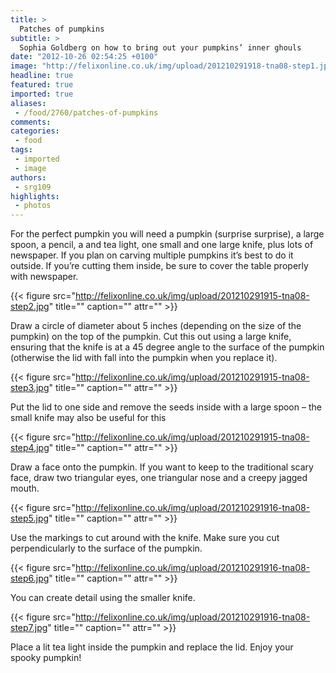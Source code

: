 ```yaml
---
title: >
  Patches of pumpkins
subtitle: >
  Sophia Goldberg on how to bring out your pumpkins’ inner ghouls
date: "2012-10-26 02:54:25 +0100"
image: "http://felixonline.co.uk/img/upload/201210291918-tna08-step1.jpg"
headline: true
featured: true
imported: true
aliases:
 - /food/2760/patches-of-pumpkins
comments:
categories:
 - food
tags:
 - imported
 - image
authors:
 - srg109
highlights:
 - photos
---
```


For the perfect pumpkin you will need a pumpkin (surprise surprise), a large spoon, a pencil, a and tea light, one small and one large knife, plus lots of newspaper. If you plan on carving multiple pumpkins it’s best to do it outside. If you’re cutting them inside, be sure to cover the table properly with newspaper.

{{< figure src="http://felixonline.co.uk/img/upload/201210291915-tna08-step2.jpg" title="" caption="" attr="" >}}

Draw a circle of diameter about 5 inches (depending on the size of the pumpkin) on the top of the pumpkin. Cut this out using a large knife, ensuring that the knife is at a 45 degree angle to the surface of the pumpkin (otherwise the lid with fall into the pumpkin when you replace it).

{{< figure src="http://felixonline.co.uk/img/upload/201210291915-tna08-step3.jpg" title="" caption="" attr="" >}}

Put the lid to one side and remove the seeds inside with a large spoon – the small knife may also be useful for this

{{< figure src="http://felixonline.co.uk/img/upload/201210291915-tna08-step4.jpg" title="" caption="" attr="" >}}

Draw a face onto the pumpkin. If you want to keep to the traditional scary face, draw two triangular eyes, one triangular nose and a creepy jagged mouth.

{{< figure src="http://felixonline.co.uk/img/upload/201210291916-tna08-step5.jpg" title="" caption="" attr="" >}}

Use the markings to cut around with the knife. Make sure you cut perpendicularly to the surface of the pumpkin.

{{< figure src="http://felixonline.co.uk/img/upload/201210291916-tna08-step6.jpg" title="" caption="" attr="" >}}

You can create detail using the smaller knife.

{{< figure src="http://felixonline.co.uk/img/upload/201210291916-tna08-step7.jpg" title="" caption="" attr="" >}}

Place a lit tea light inside the pumpkin and replace the lid. Enjoy your spooky pumpkin!
